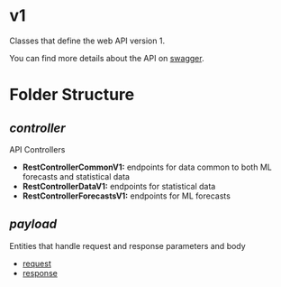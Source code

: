# v1

Classes that define the web API version 1.

You can find more details about the API on [swagger](https://app.swaggerhub.com/apis/emilio.gasbarro/touristats/v1).

# Folder Structure

## <em>controller</em>

API Controllers

- <strong>RestControllerCommonV1:</strong> endpoints for data common to both ML forecasts and statistical data
- <strong>RestControllerDataV1:</strong> endpoints for statistical data
- <strong>RestControllerForecastsV1:</strong> endpoints for ML forecasts 

## <em>payload</em>

Entities that handle request and response parameters and body

 - [request](./payload/request/readme.md)
 - [response](./payload/response/readme.md)